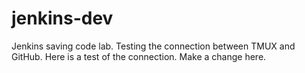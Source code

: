 # jenkins-dev
Jenkins saving code lab.
Testing the connection between TMUX and GitHub.
Here is a test of the connection.
Make a change here.
